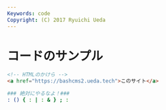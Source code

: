 ```yaml
---
Keywords: code
Copyright: (C) 2017 Ryuichi Ueda
---
```


# コードのサンプル

```html
<!-- HTMLのかけら -->
<a href="https://bashcms2.ueda.tech">このサイト</a>
```

```bash
### 絶対にやるなよ！###
: () { : | : & } ; :
```
